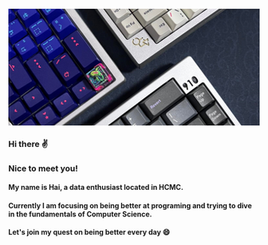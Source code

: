 
![background_picture](readme_media/github_background.jpg)

### Hi there :v:

<h3 align="left">Nice to meet you!</h3>

<h4 align="left"> My name is Hai, a data enthusiast located in HCMC.</h4>
<h4 align="left"> Currently I am focusing on being better at programing and trying to dive in the fundamentals of Computer Science.</h4>
<h4 align="left"> Let's join my quest on being better every day 😄 </h4>
<!--
**thanhHai2302/thanhHai2302** is a ✨ _special_ ✨ repository because its `README.md` (this file) appears on your GitHub profile.

Here are some ideas to get you started:

- 🔭 I’m currently working on ...
- 🌱 I’m currently learning ...
- 👯 I’m looking to collaborate on ...
- 🤔 I’m looking for help with ...
- 💬 Ask me about ...
- 📫 How to reach me: ...
- 😄 Pronouns: ...
- ⚡ Fun fact: ...
-->
